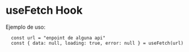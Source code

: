 # useFetch Hook

Ejemplo de uso:

```
  const url = "enpoint de alguna api"
  const { data: null, loading: true, error: null } = useFetch(url)
```
